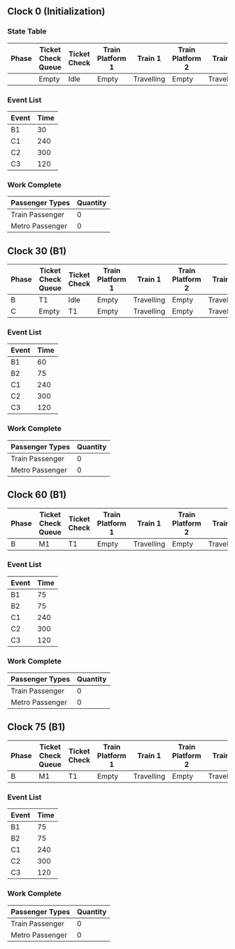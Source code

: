 ## Clock 0 (Initialization)

### State Table

| Phase | Ticket Check Queue | Ticket Check | Train Platform 1 | Train 1    | Train Platform 2 | Train 2    | Metro Platform  | Metro      |
|-------|--------------------|--------------|------------------|------------|------------------|------------|-----------------|------------|
|       | Empty              | Idle         | Empty            | Travelling | Empty            | Travelling | Empty           | Travelling |

### Event List
| Event | Time |
|-------|------|
| B1    | 30   |
| C1    | 240  |
| C2    | 300  |
| C3    | 120  |

### Work Complete
| Passenger Types   | Quantity |
|-------------------|----------|
| Train Passenger   | 0        |
| Metro Passenger   | 0        |

## Clock 30 (B1)
| Phase | Ticket Check Queue | Ticket Check | Train Platform 1 | Train 1    | Train Platform 2 | Train 2    | Metro Platform  | Metro      |
|-------|--------------------|--------------|------------------|------------|------------------|------------|-----------------|------------|
| B     | T1                 | Idle         | Empty            | Travelling | Empty            | Travelling | Empty           | Travelling |
| C     | Empty              | T1           | Empty            | Travelling | Empty            | Travelling | Empty           | Travelling |

### Event List
| Event | Time |
|-------|------|
| B1    | 60   |
| B2    | 75   |
| C1    | 240  |
| C2    | 300  |
| C3    | 120  |

### Work Complete
| Passenger Types   | Quantity |
|-------------------|----------|
| Train Passenger   | 0        |
| Metro Passenger   | 0        |

## Clock 60 (B1)
| Phase | Ticket Check Queue | Ticket Check | Train Platform 1 | Train 1    | Train Platform 2 | Train 2    | Metro Platform  | Metro      |
|-------|--------------------|--------------|------------------|------------|------------------|------------|-----------------|------------|
| B     | M1                 | T1           | Empty            | Travelling | Empty            | Travelling | Empty           | Travelling |

### Event List
| Event | Time |
|-------|------|
| B1    | 75   |
| B2    | 75   |
| C1    | 240  |
| C2    | 300  |
| C3    | 120  |

### Work Complete
| Passenger Types   | Quantity |
|-------------------|----------|
| Train Passenger   | 0        |
| Metro Passenger   | 0        |

## Clock 75 (B1)
| Phase | Ticket Check Queue | Ticket Check | Train Platform 1 | Train 1    | Train Platform 2 | Train 2    | Metro Platform  | Metro      |
|-------|--------------------|--------------|------------------|------------|------------------|------------|-----------------|------------|
| B     | M1                 | T1           | Empty            | Travelling | Empty            | Travelling | Empty           | Travelling |

### Event List
| Event | Time |
|-------|------|
| B1    | 75   |
| B2    | 75   |
| C1    | 240  |
| C2    | 300  |
| C3    | 120  |

### Work Complete
| Passenger Types   | Quantity |
|-------------------|----------|
| Train Passenger   | 0        |
| Metro Passenger   | 0        |